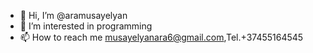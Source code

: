 - 👋 Hi, I’m @aramusayelyan
- 👀 I’m interested in programming
- 📫 How to reach me musayelyanara6@gmail.com,Tel.+37455164545

<!---
aramusayelyan/aramusayelyan is a ✨ special ✨ repository because its `README.md` (this file) appears on your GitHub profile.
You can click the Preview link to take a look at your changes.
--->
